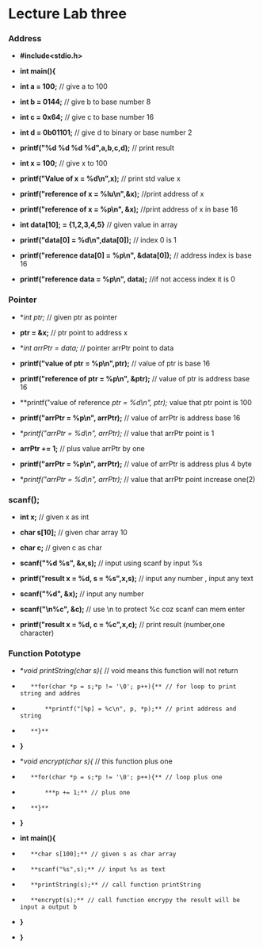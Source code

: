 # Lecture Lab three

### Address

* **#include<stdio.h>**

* **int main(){**

*    **int a = 100;** // give a to 100

*    **int b = 0144;** // give b to base number 8

*    **int c = 0x64;** // give c to base number 16

*    **int d = 0b01101;** // give d to binary or base number 2

*    **printf("%d %d %d %d",a,b,c,d);** // print result



*    **int x = 100;** // give x to 100

*    **printf("Value of x = %d\n",x);** // print std value x

*    **printf("reference of x = %lu\n",&x);** //print address of x

*    **printf("reference of x = %p\n", &x);** //print address of x in base 16



*    **int data[10]; = {1,2,3,4,5}** // given value in array

*    **printf("data[0] = %d\n",data[0]);** // index 0 is 1

*    **printf("reference data[0] = %p\n", &data[0]);** // address index is base 16

*    **printf("reference data = %p\n", data);** //if not access index it is 0

### Pointer

*    **int *ptr;** // given ptr as pointer

*    **ptr = &x;** // ptr point to address x

*    **int *arrPtr = data;** // pointer arrPtr point to data



*    **printf("value of ptr = %p\n",ptr);** // value of ptr is base 16

*    **printf("reference of ptr = %p\n", &ptr);** // value of ptr is address base 16

*    **printf("value of reference *ptr = %d\n", *ptr);** value that ptr point is 100

*    **printf("arrPtr = %p\n", arrPtr);** // value of arrPtr is address base 16

*    **printf("arrPtr = %d\n", *arrPtr);** // value that arrPtr point is 1



*    **arrPtr += 1;** // plus value arrPtr by one



*    **printf("arrPtr = %p\n", arrPtr);** // value of arrPtr is address plus 4 byte

*    **printf("arrPtr = %d\n", *arrPtr);** // value that arrPtr point increase one(2)

### scanf();

*    **int x;** // given x as int

*    **char s[10];** // given char array 10

*    **char c;** // given c as char


*    **scanf("%d %s", &x,s);** // input using scanf by input %s


*    **printf("result x = %d, s = %s",x,s);** // input any number , input any text


*    **scanf("%d", &x);** // input any number

*    **scanf("\n%c", &c);** // use \n to protect %c coz scanf can mem enter


*    **printf("result x = %d, c = %c",x,c);** // print result (number,one character)

### Function Pototype

*    **void printString(char *s){** // void means this function will not return

*        **for(char *p = s;*p != '\0'; p++){** // for loop to print string and addres

*            **printf("[%p] = %c\n", p, *p);** // print address and string

*        **}**

*    **}**

*    **void encrypt(char *s){** // this function plus one

*        **for(char *p = s;*p != '\0'; p++){** // loop plus one

*            ***p += 1;** // plus one

*        **}**

*    **}**

    
*    **int main(){**

*        **char s[100];** // given s as char array

*        **scanf("%s",s);** // input %s as text

*        **printString(s);** // call function printString

*        **encrypt(s);** // call function encrypy the result will be input a output b

*    **}**

* **}**
